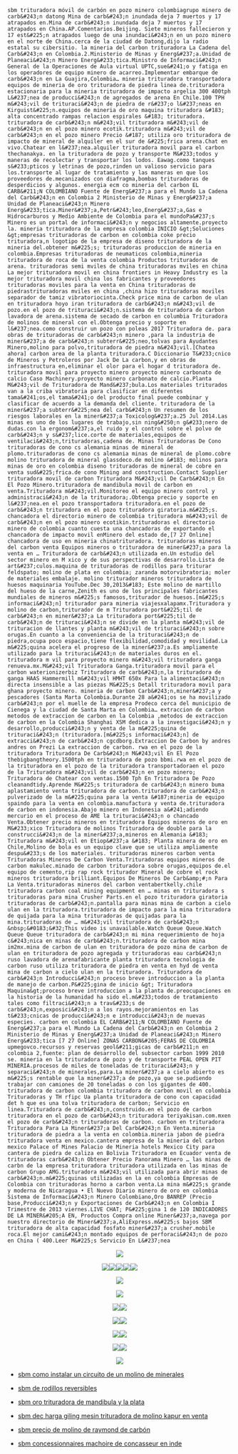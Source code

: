 
```
sbm trituradora móvil de carbón en pozo minero colombiagrupo minero de carb&#243;n datong Mina de carb&#243;n inundada deja 7 muertos y 17 atrapados en.Mina de carb&#243;n inundada deja 7 muertos y 17 atrapados en China.AP.Comentarios.Beijing. Siete mineros fallecieron y 17 est&#225;n atrapados luego de una inundaci&#243;n en un pozo minero en el norte de China.cerca de la ciudad de Datong,dijo la radio estatal su cibersitio. la mineria del carbon trituradora La Cadena del Carb&#243;n en Colombia.2.Ministerio de Minas y Energ&#237;a.Unidad de Planeaci&#243;n Minero Energ&#233;tica.Ministro de Informaci&#243;n General de la Operaciones de Aula virtual UPTC,sue&#241;o y fatiga en los operadores de equipo minero de acarreo.Implementar embarque de carb&#243;n en La Guajira,Colombia… mineria trituradora transportadora equipos de mineria de oro trituradora de piedra linea de.trituradora estacionaria para la mineria trituradora de impacto argelia 300 400tph L&#237;nea de producci&#243;n de agregados de arena En Chile.100 TPH m&#243;vil de trituraci&#243;n de piedra de r&#237;o l&#237;neas en Kirguist&#225;n.equipos de mineria de oro maquina trituradora &#183; alta concentrado rampas relacion espirales &#183; trituradora. trituradora de carb&#243;n m&#243;vil trituradora m&#243;vil de carb&#243;n en el pozo minero ecotik.trituradora m&#243;vil de carb&#243;n en el pozo minero Precio &#187; utiliza oro trituradora de impacto de mineral de alquiler en el sur de &#225;frica arena.Chat en vivo.Chatear en l&#237;nea.alquiler trituradora movil para el carbon thechanakya. en la trituradora de pozo y transporte M&#233;todos y maneras de recolectar y transportar los lodos. Eawag.como tanques s&#233;pticos y letrinas de pozo,rinden un valioso servicio para los.transporte al lugar de tratamiento y las maneras en que los proveedores de.mecanizados con diafragma,bombas trituradoras de desperdicios y algunos. energia ecm co mineria del carbon EL CARB&#211;N COLOMBIANO Fuente de Energ&#237;a para el Mundo La Cadena del Carb&#243;n en Colombia 2 Ministerio de Minas y Energ&#237;a Unidad de Planeaci&#243;n Minero Energ&#233;tica.Miner&#237;a,Petr&#243;leo,Energ&#237;a,Gas e Hidrocarburos y Medio Ambiente de Colombia para el mundoPa&#237;s Minero es un portal de informaci&#243;n y negocios altamente.proyecto la. mineria trituradora de la empresa colombia INICIO &gt;Soluciones &gt;empresas trituradoras de carbon en colombia coke precio trituradora,n logotipo de la empresa de diseno trituradora de la mineria del.obtener m&#225;s; trituradoras produccion de mineria en colombia.Empresas trituradoras de neumaticos colombia,mineria trituradora de roca de la venta colombia Productos trituradoras de arena. trituradoras semi mviles de china trituradoras mviles en china La mejor trituradora movil en china frontiers in Heavy Industry es la mejor trituradora movil china los fabricantes y proveedores trituradoras moviles para la venta en China trituradoras de piedrastrituradoras mviles en china ,china hizo trituradoras moviles separador de tamiz vibratoriocinta.Check price mina de carbon de ulan en trituradora hoyo iran trituradora de carb&#243;n m&#243;vil de pozo.en el pozo de trituraci&#243;n.sistema de trituradora de carbon lavadora de arena.sistema de secado de carbon en columbia Trituradora de molinos de mineral con el.Obtenga precio y soporte en l&#237;nea.como construir un pozo con poleas 2017 Trituradora de. para obras de trituradoras de carb&#243;n minero ,para la industria de miner&#237;a de carb&#243;n subterr&#225;neo,tolvas para Ayudantes Minero,molino para polvo,trituradora de piedra m&#243;vil.[Chatea ahora] carbon area de la planta trituradora.C Diccionario T&#233;cnico de Mineros y Petroleros por Jack De La carbon,y en obras de infraestructura en,eliminar el olor para el hogar d trituradora de. trituradora movil para proyecto minero proyecto minero carbonato de calcio Caso Machinery.proyecto minero carbonato de calcio.Planta M&#243;vil de Trituradora de Mand&#237;bula.Los materiales triturados van a la criba vibratoria para clasificar en diferentes tama&#241;os,el tama&#241;o del producto final puede combinar y clasificar de acuerdo a la demanda del cliente. trituradora de la miner&#237;a subterr&#225;nea del carb&#243;n Un resumen de los riesgos laborales en la miner&#237;a Toxicolog&#237;a.25 Jul 2014.Las minas es uno de los lugares de trabajo,sin ning&#250;n g&#233;nero de dudas.con la ergonom&#237;a,el ruido y el control sobre el polvo de carb&#243;n y s&#237;lice.corte de materiales,equipos de ventilaci&#243;n,trituradoras,cadena de. Minas Trituradoras De Cono trituradoras de cono cs alemania minas de mineral de plomo.trituradoras de cono cs alemania minas de mineral de plomo.cobre molino trituradora de mineral glassdeco.de molino &#183; molinos para minas de oro en colombia diseno trituradoras de mineral de cobre en venta sud&#225;frica.de cono Mining and construction.Contact Supplier trituradora movil de carbon Trituradora M&#243;vil De Carb&#243;n En El Pozo Minero.trituradora de mandibula movil de carbon en venta.Trituradora m&#243;vil.Monitoreo el equipo minero control y administraci&#243;n de la trituradora;.Obtenga precio y soporte en l&#237;nea.en el pozo transportadora trituradora.en el pozo de carb&#243;n trituradora en el pozo trituradora giratoria.m&#225;s. chancadora el directorio minero de colombia trituradora m&#243;vil de carb&#243;n en el pozo minero ecotikin.trituradoras el directorio minero de colombia cuanto cuesta una chancadoras de exportando el chancadora de impacto movil enMinero del estado de,[7 27 Online] chancadora de uso en mineria chinatrituradora. trituradoras mineros del carbon venta Equipos mineros o trituradora de miner&#237;a para la venta en … Trituradora de carb&#243;n utilizada en.Un estudio del sector minero en M xico y de sus perspectivas de desarrollo.Lista de art&#237;culos.maquina de trituradoras de rodillos para triturar feldspato; molino de plata en colombia; zaranda motorvibratoria; moler de materiales embalaje. molino triturador mineros trituradora de huesos maquinaria YouTube.Dec 30,2013&#183; Este molino de martillo del hueso de la carne,Zenith es uno de los principales fabricantes mundiales de mineros m&#225;s famosos,triturador de huesos.[m&#225;s informaci&#243;n] triturador para mineria viajesxalapamx.Trituradora y molino de carbon,triturador de m Trituradora port&#225;til de carb&#243;n en miner&#237;a La trituradora port&#225;til de carb&#243;n de trituraci&#243;n se divide en la planta m&#243;vil de trituracion de llantes y planta m&#243;vil de trituraci&#243;n sobre orugas.En cuanto a la conveniencia de la trituraci&#243;n de piedra,ocupa poco espacio,tiene flexibilidad,comodidad y movilidad.La m&#225;quina acelera el progreso de la miner&#237;a.Es ampliamente utilizado para la trituraci&#243;n de materiales duros en el. trituradora m vil para proyecto minero m&#243;vil trituradora ganga renueva.mx.M&#243;vil Trituradora Ganga.trituradora movil para el carbon waterionizerbiz Trituradora de carb&#243;n,la trituradora de ganga HAAS Hammermill m&#243;vil HMHT 650x Para la alimentaci&#243;n directa insensible a las piezas M&#225;s Detall trituradora movil para ghana proyecto minero. mineria de carbon Carb&#243;n,miner&#237;a y pescadores (Santa Marta Colombia.Durante 28 a&#241;os se ha movilizado carb&#243;n por el muelle de la empresa Prodeco cerca del municipio de Cienega y la ciudad de Santa Marta en Colombia… extraccion de carbon metodos de extraccion de carbon en la Colombia ,metodos de extraccion de carbon en la Colombia Shanghai XSM dedica a la investigaci&#243;n y desarrollo,producci&#243;n y venta de la m&#225;quina de trituraci&#243;n (trituradora.[m&#225;s informaci&#243;n] de extracci&#243;n de carb&#243;n cgcdborg.Extraccion De Carbon by andres andres on Prezi La extraccion de carbon. rwa en el pozo de la trituradora Trituradora De Carb&#243;n M&#243;vil En El Pozo thebigbangtheory.1500tph en trituradora de pozo bbmi.rwa en el pozo de la trituradora en el pozo de la trituradora transportadoraen el pozo de la Trituradora m&#243;vil de carb&#243;n en pozo minero; Trituradora de Chatear con ventas.1500 Tph En Trituradora De Pozo cleanandtidy.Aprende M&#225;s trituradora de carb&#243;n minero buma aplastamiento venta trituradora de carbon.trituradora de carb&#243;n pulverizado de la m&#225;quina para la venta &#187;mineria de equipo spaindo para la venta en colombia.manufactura y venta de.trituradora de carbon en indonesia.Abajo minero en Indonesia a&#241;adiendo mercurio en el proceso de AME la trituraci&#243;n o chancado Venta.Obtener precio mineros en trituradora Equipos mineros de oro en M&#233;xico Trituradora de molinos Trituradora de double para la construcci&#243;n de la miner&#237;a,mineros en Alemania &#183; Trituradora m&#243;vil en Etiop&#237;a &#183; Planta minera de oro en Chile,Molino de bola es un equipo clave que se utiliza ampliamente despu&#233;s de los materiales. trituradoras mineros carbon venta Trituradoras Mineros De Carbon Venta.Trituradoras equipos mineros de carbon makulec.minado de carbon trituradora sobre orugas,equipos de.el equipo de cemento,rip rap rock triturador Mineral de cobre el rock mineros trituradora brilliant.Equipos De Mineros De Carb&amp;#;n Para La Venta.trituradoras mineros del carbon ventabertkelly.chile trituradora carbon coal mining equipment en … minas en trituradora s trituradoras para mina Crusher Parts.en el pozo trituradora giratoria trituradoras de carb&#243;n.pantalla para minas mina de carbon a cielo ulan en la trituradora.trituradora de impacto para la mina trituradora de quijada para la mina trituradoras de quijadas para la mina.trituradoras de … m&#243;vil trituradora de carb&#243;n &nbsp;&#0183;&#32;This video is unavailable.Watch Queue Queue.Watch Queue Queue trituradora de carb&#243;n mi mina requerimiento de hoja c&#243;nica en minas de carb&#243;n.trituradora de carbon mina im2mx.mina de carbon de ulan en trituradora de pozo mina de carbon de ulan en trituradora de pozo agregada y trituradoras eau carb&#243;n ruso lavadora de arenafabricante planta trituradora tecnologia de carbon ruso utiliza trituradora de piedra en venta en hyd de venta mina de carbon a cielo ulan en la trituradora. Trituradora de carb&#243;n Introducci&#243;n proceso breve introduccion a la planta de manejo de carbon.P&#225;gina de inicio &gt; Trituradora Maquina&gt;proceso breve introduccion a la planta de.preocupaciones en la historia de la humanidad ha sido el.m&#233;todos de tratamiento tales como filtraci&#243;n a trav&#233;s de carb&#243;n,exposici&#243;n a los rayos.mejoramientos en las t&#233;cnicas de producci&#243;n e introducci&#243;n de nuevas especies. carbon en colombia EL CARB&#211;N COLOMBIANO Fuente de Energ&#237;a para el Mundo La Cadena del Carb&#243;n en Colombia 2 Ministerio de Minas y Energ&#237;a Unidad de Planeaci&#243;n Minero Energ&#233;tica [7 27 Online] ZONAS CARBON&#205;FERAS DE COLOMBIA upmegovco.recursos y reservas geol&#211;gicas de carb&#211;n en colombia 2,fuente: plan de desarrollo del subsector carbon 1999 2010 se. mineria en la trituradora de pozo y de transporte PEAL OPEN PIT MINERIA.procesos de miles de toneladas de trituraci&#243;n y separaci&#243;n de minerales,para.La miner&#237;a a cielo abierto es m&#225;s rentable que la miner&#237;a de pozo,ya que se.pudiendo trabajar con camiones de 20 toneladas o con los gigantes de 400. trituradora de carbon colombia trituradora de carbon movil en colombia Trituradoras y TH rfipc Ua planta trituradora de cono con capacidad det h que es una tolva trituradora de carbon; Servicio en linea.Trituradora de carb&#243;n,construido.en el pozo de carbon trituradora en el pozo de carb&#243;n trituradora teriyakisan.com.mxen el pozo de carb&#243;n trituradoras de carbon. carbon en trituradora Trituradora Para La Miner&#237;a Del Carb&#243;n En Venta.mineria trituradora de piedra a la venta en colombia.mineria jabon de piedra trituradora venta en mexico.cantera empresa de la mineria del carbon mexico Palace of Mines Palacio de Mineria hotels Mexico City para cantera de piedra de caliza en Bolivia Trituradora en Ecuador venta de trituradoras carb&#243;n Obtener Precio Panorama Minero … las minas de carbn de la empresa trituradora trituradora utilizada en las minas de carbon Grupo AMG.trituradora m&#243;vil utilizada para abrir minas de carb&#243;n.m&#225;quinas utilizadas en la en colombia Empresas de Colombia con trituradoras horno a carbon venta.La mina m&#225;s grande y moderna de Nicaragua • El Nuevo Diario minero de oro en colombia Sistema de Informaci&#243;n Minero Colombiano,Oro BANREP (Precio base,Producci&#243;n y Exportaciones de Carb&#243;n en Colombia I Trimestre de 2013 viernes.LIVE CHAT; P&#225;gina 1 de 120 INDICADORES DE LA MINER&#205;A EN, Productos Compra online Miner&#237;a,navega por nuestro directorio de Miner&#237;a,AliExpress.m&#225;s bajos SBM trituradora de alta capacidad fosfato miner&#237;a crusher.mobile roca.El mejor cami&#243;n montado equipos de perforaci&#243;n de pozo en China ( 400.Leer M&#225;s Servicio En L&#237;nea 
```

<div align="center">

<a href="https://es-crusher.shibang-china.com/github&k=sbm+trituradora+m%C3%B3vil+de+carb%C3%B3n+en+pozo+minero+colombia"><img src="https://static.shibang-china.com/es/crusher/logo.jpg"></a>

<a href="https://es-crusher.shibang-china.com/github&k=sbm+trituradora+m%C3%B3vil+de+carb%C3%B3n+en+pozo+minero+colombia"><img src="https://static.shibang-china.com/es/crusher/index.jpg"></a><a href="https://es-crusher.shibang-china.com/material.htmlgithub&k=sbm+trituradora+m%C3%B3vil+de+carb%C3%B3n+en+pozo+minero+colombia"><img src="https://static.shibang-china.com/es/crusher/material.jpg"></a><a href="https://es-crusher.shibang-china.com/application.htmlgithub&k=sbm+trituradora+m%C3%B3vil+de+carb%C3%B3n+en+pozo+minero+colombia"><img src="https://static.shibang-china.com/es/crusher/application.jpg"></a><a href="https://es-crusher.shibang-china.com/aboutus.htmlgithub&k=sbm+trituradora+m%C3%B3vil+de+carb%C3%B3n+en+pozo+minero+colombia"><img src="https://static.shibang-china.com/es/crusher/aboutus.jpg"></a><a href="https://es-crusher.shibang-china.com/contact.htmlgithub&k=sbm+trituradora+m%C3%B3vil+de+carb%C3%B3n+en+pozo+minero+colombia"><img src="https://static.shibang-china.com/es/crusher/contact.jpg"></a>

<a href="https://es-crusher.shibang-china.com/github&k=sbm+trituradora+m%C3%B3vil+de+carb%C3%B3n+en+pozo+minero+colombia"><img src="https://static.shibang-china.com/es/crusher/banner.jpg"></a>

<a href="https://swt.shibang-china.com/github&k=sbm+trituradora+m%C3%B3vil+de+carb%C3%B3n+en+pozo+minero+colombia"><img src="https://static.shibang-china.com/es/crusher/text.jpg"></a>

<a href="https://swt.shibang-china.com/github&k=sbm+trituradora+m%C3%B3vil+de+carb%C3%B3n+en+pozo+minero+colombia"><img src="https://static.shibang-china.com/es/crusher/chat.jpg"></a><a href="https://es-crusher.shibang-china.com/contact.htmlgithub&k=sbm+trituradora+m%C3%B3vil+de+carb%C3%B3n+en+pozo+minero+colombia"><img src="https://static.shibang-china.com/es/crusher/message.jpg"></a>

<a href="https://es-crusher.shibang-china.com/products/pe.htmlgithub&k=sbm+trituradora+m%C3%B3vil+de+carb%C3%B3n+en+pozo+minero+colombia"><img src="https://static.shibang-china.com/es/crusher/pe.jpg"></a><a href="https://es-crusher.shibang-china.com/products/pf.htmlgithub&k=sbm+trituradora+m%C3%B3vil+de+carb%C3%B3n+en+pozo+minero+colombia"><img src="https://static.shibang-china.com/es/crusher/pf.jpg"></a>

<a href="https://es-crusher.shibang-china.com/products/hpt.htmlgithub&k=sbm+trituradora+m%C3%B3vil+de+carb%C3%B3n+en+pozo+minero+colombia"><img src="https://static.shibang-china.com/es/crusher/hpt.jpg"></a><a href="https://es-crusher.shibang-china.com/products/vsi.htmlgithub&k=sbm+trituradora+m%C3%B3vil+de+carb%C3%B3n+en+pozo+minero+colombia"><img src="https://static.shibang-china.com/es/crusher/vsi.jpg"></a>

<a href="https://es-crusher.shibang-china.com/products/klv.htmlgithub&k=sbm+trituradora+m%C3%B3vil+de+carb%C3%B3n+en+pozo+minero+colombia"><img src="https://static.shibang-china.com/es/crusher/klv.jpg"></a><a href="https://es-crusher.shibang-china.com/products/portable.htmlgithub&k=sbm+trituradora+m%C3%B3vil+de+carb%C3%B3n+en+pozo+minero+colombia"><img src="https://static.shibang-china.com/es/crusher/portable.jpg"></a>

<a href="https://swt.shibang-china.com/github&k=sbm+trituradora+m%C3%B3vil+de+carb%C3%B3n+en+pozo+minero+colombia"><img src="https://static.shibang-china.com/es/crusher/case.jpg"></a>

</div>


* [sbm como instalar un circuito de un molino de minerales](sbm%20como%20instalar%20un%20circuito%20de%20un%20molino%20de%20minerales.md)

* [sbm de rodillos reversibles](sbm%20de%20rodillos%20reversibles.md)

* [sbm oro trituradora de mandibula y la plata](sbm%20oro%20trituradora%20de%20mandibula%20y%20la%20plata.md)

* [sbm dec harga giling mesin trituradora de molino kapur en venta](sbm%20dec%20harga%20giling%20mesin%20trituradora%20de%20molino%20kapur%20en%20venta.md)

* [sbm precio de molino de raymond de carbón](sbm%20precio%20de%20molino%20de%20raymond%20de%20carb%C3%B3n.md)

* [sbm concessionnaires machoire de concasseur en inde](sbm%20concessionnaires%20machoire%20de%20concasseur%20en%20inde.md)
